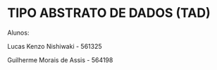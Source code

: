 # TIPO ABSTRATO DE DADOS (TAD)

Alunos:

Lucas Kenzo Nishiwaki - 561325

Guilherme Morais de Assis - 564198
